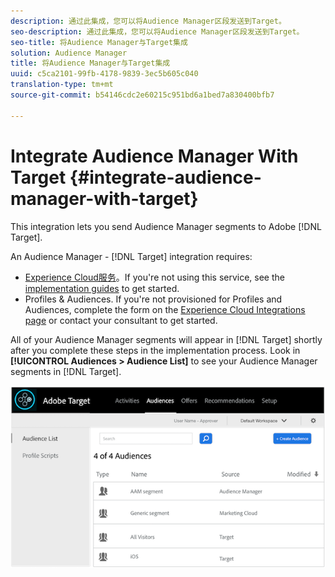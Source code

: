 ```yaml
---
description: 通过此集成，您可以将Audience Manager区段发送到Target。
seo-description: 通过此集成，您可以将Audience Manager区段发送到Target。
seo-title: 将Audience Manager与Target集成
solution: Audience Manager
title: 将Audience Manager与Target集成
uuid: c5ca2101-99fb-4178-9839-3ec5b605c040
translation-type: tm+mt
source-git-commit: b54146cdc2e60215c951bd6a1bed7a830400bfb7

---
```



# Integrate Audience Manager With Target {#integrate-audience-manager-with-target}

This integration lets you send Audience Manager segments to Adobe [!DNL Target].

An Audience Manager - [!DNL Target] integration requires:

* [Experience Cloud服务](https://marketing.adobe.com/resources/help/en_US/mcvid/)。If you&#39;re not using this service, see the [implementation guides](https://marketing.adobe.com/resources/help/en_US/mcvid/mcvid-implementation-guides.html) to get started.
* Profiles &amp; Audiences. If you&#39;re not provisioned for Profiles and Audiences, complete the form on the [Experience Cloud Integrations page](https://adobe.allegiancetech.com/cgi-bin/qwebcorporate.dll?idx=X8SVES) or contact your consultant to get started.

All of your Audience Manager segments will appear in [!DNL Target] shortly after you complete these steps in the implementation process. Look in **[!UICONTROL Audiences > Audience List]** to see your Audience Manager segments in [!DNL Target].

![](../assets/target.png)